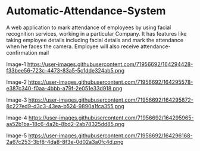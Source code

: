 # Automatic-Attendance-System
A web application to mark attendance of employees by using facial recognition services, working in a particular Company. It has features like taking employee details including facial details and mark the attendance when he faces the camera. Employee will also receive attendance-confirmation mail

Image-1
https://user-images.githubusercontent.com/71956692/164294428-f33bee56-723c-4473-83a5-5c1dde324ab5.png

Image-2
https://user-images.githubusercontent.com/71956692/164295578-e387c340-f0aa-4bbb-a79f-2e051e33d918.png

Image-3
https://user-images.githubusercontent.com/71956692/164295872-8c227ed9-d3c3-43ea-b524-9890a1fca355.png

Image-4
https://user-images.githubusercontent.com/71956692/164295965-aa52b1ba-18c6-4a2b-8bd2-2ab78325dd85.png

Image-5
https://user-images.githubusercontent.com/71956692/164296168-2a67c253-3bf8-4da8-8f3e-0d02a3a0fc4d.png

